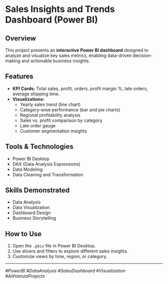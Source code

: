 # Sales Insights and Trends Dashboard (Power BI)

## Overview
This project presents an **interactive Power BI dashboard** designed to analyze and visualize key sales metrics, enabling data-driven decision-making and actionable business insights.

## Features
- **KPI Cards:** Total sales, profit, orders, profit margin %, late orders, average shipping time.
- **Visualizations:**  
  - Yearly sales trend (line chart)  
  - Category-wise performance (bar and pie charts)  
  - Regional profitability analysis  
  - Sales vs. profit comparison by category  
  - Late order gauge  
  - Customer segmentation insights

## Tools & Technologies
- Power BI Desktop  
- DAX (Data Analysis Expressions)  
- Data Modeling  
- Data Cleaning and Transformation

## Skills Demonstrated
- Data Analysis  
- Data Visualization  
- Dashboard Design  
- Business Storytelling

## How to Use
1. Open the `.pbix` file in Power BI Desktop.  
2. Use slicers and filters to explore different sales insights.  
3. Customize views by time, region, or category.

---

*#PowerBI #DataAnalysis #SalesDashboard #Visualization #AliHamzaProjects*
